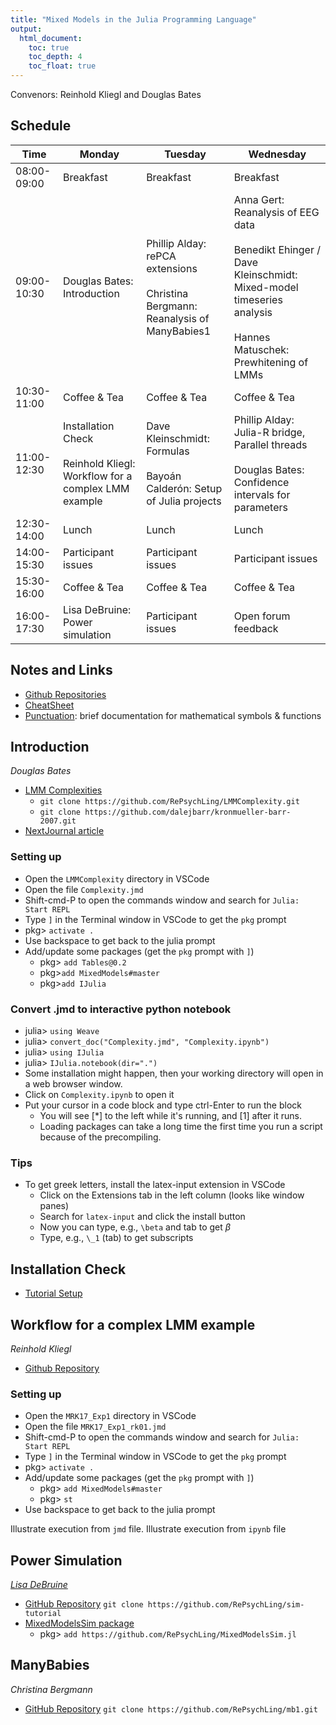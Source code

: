 ```yaml
---
title: "Mixed Models in the Julia Programming Language"
output: 
  html_document:
    toc: true
    toc_depth: 4
    toc_float: true
---
```


Convenors: Reinhold Kliegl and Douglas Bates

## Schedule

| Time        | Monday | Tuesday | Wednesday |
|-------------|--------|---------|-----------|
| 08:00-09:00 | Breakfast | Breakfast | Breakfast |
| 09:00-10:30 | Douglas Bates: Introduction | Phillip Alday: rePCA extensions<br><br> Christina Bergmann: Reanalysis of ManyBabies1 | Anna Gert: Reanalysis of EEG data<br><br> Benedikt Ehinger / Dave Kleinschmidt: Mixed-model timeseries analysis<br><br> Hannes Matuschek: Prewhitening of LMMs |
| 10:30-11:00 | Coffee & Tea | Coffee & Tea | Coffee & Tea |
| 11:00-12:30 | Installation Check<br><br> Reinhold Kliegl: Workflow for a complex LMM example | Dave Kleinschmidt: Formulas<br><br> Bayoán Calderón: Setup of Julia projects | Phillip Alday: Julia-R bridge, Parallel threads<br><br> Douglas Bates: Confidence intervals for parameters|
| 12:30-14:00 | Lunch | Lunch | Lunch |
| 14:00-15:30 | Participant issues | Participant issues | Participant issues |
| 15:30-16:00 | Coffee & Tea | Coffee & Tea | Coffee & Tea |
| 16:00-17:30 | Lisa DeBruine: Power simulation | Participant issues | Open forum feedback |

## Notes and Links

* [Github Repositories](https://github.com/RePsychLing)
* [CheatSheet](https://juliadocs.github.io/Julia-Cheat-Sheet/)
* [Punctuation](https://docs.julialang.org/en/v1/base/punctuation/): brief documentation for mathematical symbols & functions


## Introduction

*Douglas Bates*

* [LMM Complexities](https://github.com/RePsychLing/LMMComplexity)
    - `git clone https://github.com/RePsychLing/LMMComplexity.git`
    - `git clone https://github.com/dalejbarr/kronmueller-barr-2007.git`
* [NextJournal article](https://nextjournal.com/dmbates/complexity-in-fitting-linear-mixed-models/)

### Setting up

* Open the `LMMComplexity` directory in VSCode
* Open the file `Complexity.jmd`
* Shift-cmd-P to open the commands window and search for `Julia: Start REPL`
* Type `]` in the Terminal window in VSCode to get the `pkg` prompt
* pkg> `activate .`
* Use backspace to get back to the julia prompt
* Add/update some packages (get the `pkg` prompt with `]`)
    - pkg> `add Tables@0.2`
    - pkg>`add MixedModels#master`
    - pkg>`add IJulia`

### Convert .jmd to interactive python notebook

* julia> `using Weave`
* julia> `convert_doc("Complexity.jmd", "Complexity.ipynb")`
* julia> `using IJulia`
* julia> `IJulia.notebook(dir=".")`
* Some installation might happen, then your working directory will open in a web browser window. 
* Click on `Complexity.ipynb` to open it
* Put your cursor in a code block and type ctrl-Enter to run the block
    - You will see [*] to the left while it's running, and [1] after it runs.
    - Loading packages can take a long time the first time you run a script because of the precompiling.
    
### Tips

* To get greek letters, install the latex-input extension in VSCode
    - Click on the Extensions tab in the left column (looks like window panes)
    - Search for `latex-input` and click the install button
    - Now you can type, e.g., `\beta` and tab to get $\beta$
    - Type, e.g., `\_1` (tab) to get subscripts



## Installation Check

* [Tutorial Setup](https://github.com/RePsychLing/TutorialSetup)

## Workflow for a complex LMM example

*Reinhold Kliegl*

* [Github Repository](https://github.com/RePsychLing/MRK17_Exp1) 

### Setting up

* Open the `MRK17_Exp1` directory in VSCode
* Open the file `MRK17_Exp1_rk01.jmd`
* Shift-cmd-P to open the commands window and search for `Julia: Start REPL`
* Type `]` in the Terminal window in VSCode to get the `pkg` prompt
* pkg> `activate .`
* Add/update some packages (get the `pkg` prompt with `]`)
    - pkg> `add MixedModels#master`
    - pkg> `st`
* Use backspace to get back to the julia prompt

Illustrate execution from `jmd` file.
Illustrate execution from `ipynb` file  


## Power Simulation

[*Lisa DeBruine*](https://debruine.github.io)

* [GitHub Repository](https://github.com/RePsychLing/sim-tutorial) `git clone https://github.com/RePsychLing/sim-tutorial`
* [MixedModelsSim package](https://github.com/RePsychLing/MixedModelsSim.jl)
    - pkg> `add https://github.com/RePsychLing/MixedModelsSim.jl`
    
## ManyBabies

*Christina Bergmann*

* [GitHub Repository](https://github.com/RePsychLing/mb1) `git clone https://github.com/RePsychLing/mb1.git`
